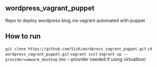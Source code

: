 ## wordpress_vagrant_puppet
Repo to deploy wordpress blog via vagrant automated with puppet

## How to run 

```git clone https://github.com/Sizk/wordpress_vagrant_puppet.git```
```cd wordpress_vagrant_puppet.git```
```vagrant init```
```vagrant up --provider=vmware_desktop``` (no --provider needed if using virtualbox)